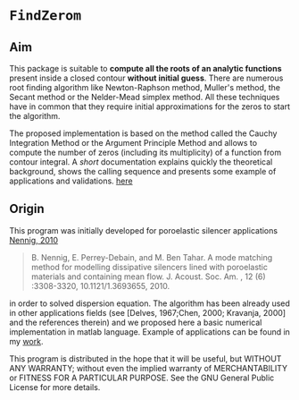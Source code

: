 `FindZerom`
============


## Aim
This package is suitable to **compute all the roots of an analytic functions** present inside a closed contour **without initial guess**. There are numerous root finding algorithm like Newton-Raphson method, Muller's method, the Secant method or the Nelder-Mead simplex method. All these techniques have in common that they require initial approximations for the zeros to start the algorithm. 

The proposed implementation is based on the method called the Cauchy Integration Method or the Argument Principle Method and allows to compute the number of zeros (including its multiplicity) of a function from contour integral. A _short_ documentation explains quickly the theoretical background, shows the calling sequence and presents some example of applications and validations. [here](https://github.com/nennigb/FindZerosm/blob/master/Documentation/FindZerosm.pdf)

## Origin
This program was initially developed for poroelastic silencer applications [Nennig, 2010](https://github.com/nennigb/FindZerosm/blob/master/Documentation/Nennig_et_al_jasa_2010.pdf) 

>B. Nennig, E. Perrey-Debain, and M. Ben Tahar. A mode matching method for modelling dissipative silencers lined with poroelastic materials and containing mean flow. J. Acoust. Soc. Am. , 12 (6) :3308-3320, 10.1121/1.3693655, 2010.

in order to solved dispersion equation. The algorithm has been already used in other applications fields (see [Delves, 1967;Chen, 2000; Kravanja, 2000] and the references therein) and we proposed  here a basic numerical implementation in matlab language. Example of applications can be found in my [work](https://cv.archives-ouvertes.fr/benoit-nennig).

This program is distributed in the hope that it will be useful, but WITHOUT ANY WARRANTY; without even the implied warranty of MERCHANTABILITY or FITNESS FOR A PARTICULAR PURPOSE.  See the GNU General Public License for more details.






